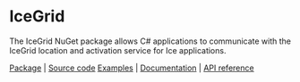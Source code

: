 # IceGrid

The IceGrid NuGet package allows C# applications to communicate with the IceGrid location and activation service for
Ice applications.

[Package][package] | [Source code][source] [Examples][examples] | [Documentation][docs] | [API reference][api]

[api]: https://code.zeroc.com/ice/main/api/csharp/api/IceGrid.html
[docs]:https://docs.zeroc.com/ice/latest/csharp/
[examples]: https://github.com/zeroc-ice/ice-demos/tree/main/csharp
[package]: https://www.nuget.org/packages/ZeroC.IceGrid
[source]: https://github.com/zeroc-ice/ice/tree/main/csharp/src/IceGrid
